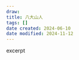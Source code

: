 ```yaml
---
draw:
title: 八大山人
tags: []
date created: 2024-06-10
date modified: 2024-11-12
---
```


excerpt

<!-- more -->
